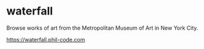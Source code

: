 # waterfall

Browse works of art from the Metropolitan Museum of Art in New York City.

https://waterfall.phil-code.com
